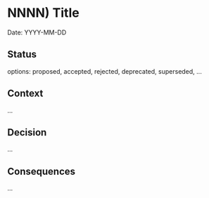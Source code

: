 # NNNN) Title

Date: YYYY-MM-DD

## Status

options: proposed, accepted, rejected, deprecated, superseded, ...

## Context

...

## Decision

...

## Consequences

...